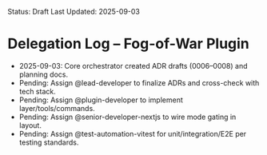 Status: Draft
Last Updated: 2025-09-03

# Delegation Log – Fog-of-War Plugin

- 2025-09-03: Core orchestrator created ADR drafts (0006–0008) and planning docs.
- Pending: Assign @lead-developer to finalize ADRs and cross-check with tech stack.
- Pending: Assign @plugin-developer to implement layer/tools/commands.
- Pending: Assign @senior-developer-nextjs to wire mode gating in layout.
- Pending: Assign @test-automation-vitest for unit/integration/E2E per testing standards.

